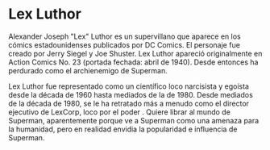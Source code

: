# Lex Luthor

Alexander Joseph "Lex" Luthor es un supervillano que aparece en los cómics estadounidenses publicados por DC Comics. El personaje fue creado por Jerry Siegel y Joe Shuster. Lex Luthor apareció originalmente en Action Comics No. 23 (portada fechada: abril de 1940). Desde entonces ha perdurado como el archienemigo de Superman.

Lex Luthor fue representado como un científico loco narcisista y egoísta desde la década de 1960 hasta mediados de la de 1980. Desde mediados de la década de 1980, se le ha retratado más a menudo como el director ejecutivo de LexCorp, loco por el poder . Quiere librar al mundo de Superman, aparentemente porque ve a Superman como una amenaza para la humanidad, pero en realidad envidia la popularidad e influencia de Superman.